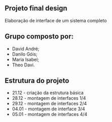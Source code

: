 ## Projeto final design 
Elaboração de interface de um sistema completo

## Grupo composto por:
- David André;
- Danilo Góis;
- Maria Isabel;
- Theo Davi.

## Estrutura do projeto
- 21.12 - criação da estrutura básica
- 28.12 - montagem de interfaces 1/4
- 29.12 - montagem de interfaces 2/4
- 04.01 - montagem de interface 3/4
- 05.01 - montagem de interfaces 4/4
